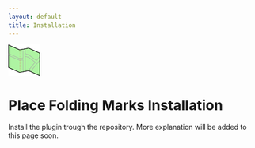 ```yaml
---
layout: default
title: Installation
---
```


![Icon](images/icon_64x64.png) 

# Place Folding Marks Installation

Install the plugin trough the repository. More explanation will be added to this page soon.
